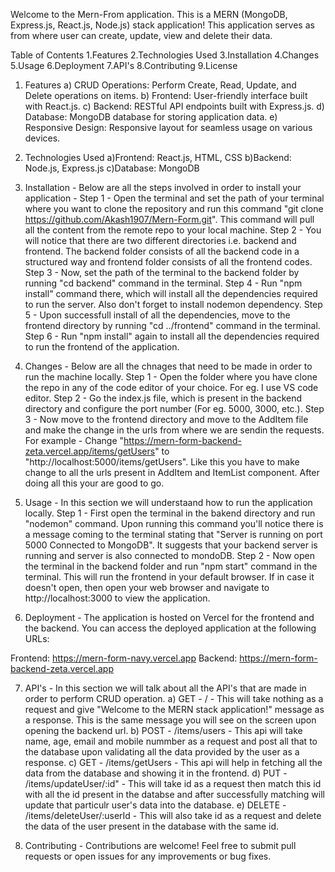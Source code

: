 Welcome to the Mern-From application. This is a MERN (MongoDB, Express.js, React.js, Node.js) stack application! This application serves as from where user can create, update, view and delete their data.

Table of Contents
1.Features
2.Technologies Used
3.Installation
4.Changes
5.Usage
6.Deployment
7.API's
8.Contributing
9.License

1. Features
a) CRUD Operations: Perform Create, Read, Update, and Delete operations on items.
b) Frontend: User-friendly interface built with React.js.
c) Backend: RESTful API endpoints built with Express.js.
d) Database: MongoDB database for storing application data.
e) Responsive Design: Responsive layout for seamless usage on various devices.

2. Technologies Used
a)Frontend: React.js, HTML, CSS
b)Backend: Node.js, Express.js
c)Database: MongoDB

3. Installation - Below are all the steps involved in order to install your application -
   Step 1 - Open the terminal and set the path of your terminal where you want to clone the repository and run this command  "git clone https://github.com/Akash1907/Mern-Form.git". This command will pull all the content from the remote repo to your local machine.
   Step 2 - You will notice that there are two different directories i.e. backend and frontend. The backend folder consists of all the backend code in a structured way and frontend folder consists of all the frontend codes.
   Step 3 - Now, set the path of the terminal to the backend folder by running "cd backend" command in the terminal.
   Step 4 - Run "npm install" command there, which will install all the dependencies required to run the server. Also don't forget to install nodemon dependency.
   Step 5 - Upon successfull install of all the dependencies, move to the frontend directory by running "cd ../frontend" command in the terminal.
   Step 6 - Run "npm install" again to install all the dependencies required to run the frontend of the application. 

4. Changes - Below are all the chnages that need to be  made in order to run the machine locally.
   Step 1 - Open the folder where you have clone the repo in any of the code editor of your choice. For eg. I use VS code editor.
   Step 2 - Go the index.js file, which is present in the backend directory and configure the port number (For eg. 5000, 3000, etc.).
   Step 3 - Now move to the frontend directory and move to the AddItem file and make the change in the urls from where we are sendin the requests. For example - Change "https://mern-form-backend-zeta.vercel.app/items/getUsers" to "http://localhost:5000/items/getUsers". Like this you have to make change to all the urls present in AddItem and ItemList component. After doing all this your are good to go.

5. Usage - In this section we will understaand how to run the application locally.
   Step 1 - First open the terminal in the bakend directory and run "nodemon" command. Upon running this command you'll notice there is a message coming to the terminal stating that "Server is running on port 5000
Connected to MongoDB". It suggests that your backend server is running and server is also connected to mondoDB.
   Step 2 - Now open the terminal in the backend folder and run "npm start" command in the terminal. This will run the frontend in your default browser. If in case it doesn't open, then open your web browser and navigate to http://localhost:3000 to view the application.

6. Deployment - The application is hosted on Vercel for the frontend and the backend. You can access the deployed application at the following URLs:

Frontend: https://mern-form-navy.vercel.app
Backend: https://mern-form-backend-zeta.vercel.app

7. API's - In this section we will talk about all the API's that are made in order to perform CRUD operation.
   a) GET - / - This will take nothing as a request and give "Welcome to the MERN stack application!" message as a response. This is the same message you will see on the screen upon opening the backend url.
   b) POST - /items/users - This api will take name, age, email and mobile nummber as a request and post all that to the database upon validating all the data provided by the user as a response.
   c) GET - /items/getUsers - This api will help in fetching all the data from the database and showing it in the frontend.
   d) PUT - /items/updateUser/:id" - This will take id as a request then match this id with all the id present in the databse and after successfully matching will update that particulr user's data into the database.
   e) DELETE - /items/deleteUser/:userId - This will also take id as a request and delete the data of the user present in the database with the same id.

8. Contributing - Contributions are welcome! Feel free to submit pull requests or open issues for any improvements or bug fixes.


   


